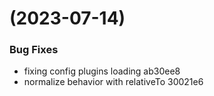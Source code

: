 #  (2023-07-14)


### Bug Fixes

* fixing config plugins loading ab30ee8
* normalize behavior with relativeTo 30021e6



